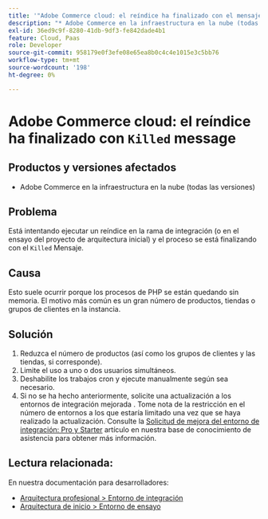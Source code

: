 ```yaml
---
title: '"Adobe Commerce cloud: el reíndice ha finalizado con el mensaje "Eliminado""'
description: "* Adobe Commerce en la infraestructura en la nube (todas las versiones)"
exl-id: 36ed9c9f-8280-41db-9df3-fe842dade4b1
feature: Cloud, Paas
role: Developer
source-git-commit: 958179e0f3efe08e65ea8b0c4c4e1015e3c5bb76
workflow-type: tm+mt
source-wordcount: '198'
ht-degree: 0%

---
```


# Adobe Commerce cloud: el reíndice ha finalizado con `Killed` message

## Productos y versiones afectados

* Adobe Commerce en la infraestructura en la nube (todas las versiones)

## Problema

Está intentando ejecutar un reíndice en la rama de integración (o en el ensayo del proyecto de arquitectura inicial) y el proceso se está finalizando con el `Killed` Mensaje.

## Causa

Esto suele ocurrir porque los procesos de PHP se están quedando sin memoria.
El motivo más común es un gran número de productos, tiendas o grupos de clientes en la instancia.

## Solución

1. Reduzca el número de productos (así como los grupos de clientes y las tiendas, si corresponde).
1. Limite el uso a uno o dos usuarios simultáneos.
1. Deshabilite los trabajos cron y ejecute manualmente según sea necesario.
1. Si no se ha hecho anteriormente, solicite una actualización a los entornos de integración mejorada . Tome nota de la restricción en el número de entornos a los que estaría limitado una vez que se haya realizado la actualización. Consulte la [Solicitud de mejora del entorno de integración: Pro y Starter](/help/announcements/adobe-commerce-announcements/integration-environment-enhancement-request-pro-and-starter.md) artículo en nuestra base de conocimiento de asistencia para obtener más información.

## Lectura relacionada:

En nuestra documentación para desarrolladores:

* [Arquitectura profesional > Entorno de integración](https://devdocs.magento.com/cloud/architecture/pro-architecture.html#cloud-arch-int)
* [Arquitectura de inicio > Entorno de ensayo](https://devdocs.magento.com/cloud/architecture/starter-architecture.html#cloud-arch-stage)
